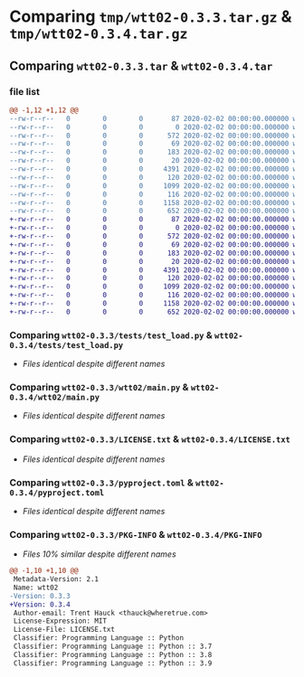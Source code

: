 # Comparing `tmp/wtt02-0.3.3.tar.gz` & `tmp/wtt02-0.3.4.tar.gz`

## Comparing `wtt02-0.3.3.tar` & `wtt02-0.3.4.tar`

### file list

```diff
@@ -1,12 +1,12 @@
--rw-r--r--   0        0        0       87 2020-02-02 00:00:00.000000 wtt02-0.3.3/Makefile
--rw-r--r--   0        0        0        0 2020-02-02 00:00:00.000000 wtt02-0.3.3/tests/__init__.py
--rw-r--r--   0        0        0      572 2020-02-02 00:00:00.000000 wtt02-0.3.3/tests/test_load.py
--rw-r--r--   0        0        0       69 2020-02-02 00:00:00.000000 wtt02-0.3.3/wtt02/__about__.py
--rw-r--r--   0        0        0      183 2020-02-02 00:00:00.000000 wtt02-0.3.3/wtt02/__init__.py
--rw-r--r--   0        0        0       20 2020-02-02 00:00:00.000000 wtt02-0.3.3/wtt02/_env.py
--rw-r--r--   0        0        0     4391 2020-02-02 00:00:00.000000 wtt02-0.3.3/wtt02/main.py
--rw-r--r--   0        0        0      120 2020-02-02 00:00:00.000000 wtt02-0.3.3/.gitignore
--rw-r--r--   0        0        0     1099 2020-02-02 00:00:00.000000 wtt02-0.3.3/LICENSE.txt
--rw-r--r--   0        0        0      116 2020-02-02 00:00:00.000000 wtt02-0.3.3/README.md
--rw-r--r--   0        0        0     1158 2020-02-02 00:00:00.000000 wtt02-0.3.3/pyproject.toml
--rw-r--r--   0        0        0      652 2020-02-02 00:00:00.000000 wtt02-0.3.3/PKG-INFO
+-rw-r--r--   0        0        0       87 2020-02-02 00:00:00.000000 wtt02-0.3.4/Makefile
+-rw-r--r--   0        0        0        0 2020-02-02 00:00:00.000000 wtt02-0.3.4/tests/__init__.py
+-rw-r--r--   0        0        0      572 2020-02-02 00:00:00.000000 wtt02-0.3.4/tests/test_load.py
+-rw-r--r--   0        0        0       69 2020-02-02 00:00:00.000000 wtt02-0.3.4/wtt02/__about__.py
+-rw-r--r--   0        0        0      183 2020-02-02 00:00:00.000000 wtt02-0.3.4/wtt02/__init__.py
+-rw-r--r--   0        0        0       20 2020-02-02 00:00:00.000000 wtt02-0.3.4/wtt02/_env.py
+-rw-r--r--   0        0        0     4391 2020-02-02 00:00:00.000000 wtt02-0.3.4/wtt02/main.py
+-rw-r--r--   0        0        0      120 2020-02-02 00:00:00.000000 wtt02-0.3.4/.gitignore
+-rw-r--r--   0        0        0     1099 2020-02-02 00:00:00.000000 wtt02-0.3.4/LICENSE.txt
+-rw-r--r--   0        0        0      116 2020-02-02 00:00:00.000000 wtt02-0.3.4/README.md
+-rw-r--r--   0        0        0     1158 2020-02-02 00:00:00.000000 wtt02-0.3.4/pyproject.toml
+-rw-r--r--   0        0        0      652 2020-02-02 00:00:00.000000 wtt02-0.3.4/PKG-INFO
```

### Comparing `wtt02-0.3.3/tests/test_load.py` & `wtt02-0.3.4/tests/test_load.py`

 * *Files identical despite different names*

### Comparing `wtt02-0.3.3/wtt02/main.py` & `wtt02-0.3.4/wtt02/main.py`

 * *Files identical despite different names*

### Comparing `wtt02-0.3.3/LICENSE.txt` & `wtt02-0.3.4/LICENSE.txt`

 * *Files identical despite different names*

### Comparing `wtt02-0.3.3/pyproject.toml` & `wtt02-0.3.4/pyproject.toml`

 * *Files identical despite different names*

### Comparing `wtt02-0.3.3/PKG-INFO` & `wtt02-0.3.4/PKG-INFO`

 * *Files 10% similar despite different names*

```diff
@@ -1,10 +1,10 @@
 Metadata-Version: 2.1
 Name: wtt02
-Version: 0.3.3
+Version: 0.3.4
 Author-email: Trent Hauck <thauck@wheretrue.com>
 License-Expression: MIT
 License-File: LICENSE.txt
 Classifier: Programming Language :: Python
 Classifier: Programming Language :: Python :: 3.7
 Classifier: Programming Language :: Python :: 3.8
 Classifier: Programming Language :: Python :: 3.9
```

